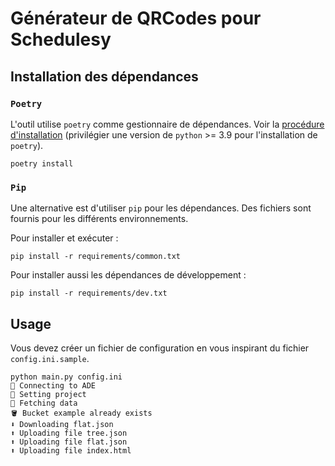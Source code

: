 # Générateur de QRCodes pour Schedulesy

## Installation des dépendances

### `Poetry`

L'outil utilise `poetry` comme gestionnaire de dépendances. Voir la [procédure d'installation](https://python-poetry.org/docs/master/#installation) (privilégier une version de `python` >= 3.9 pour l'installation de `poetry`).

``` 
poetry install
```

### `Pip`

Une alternative est d'utiliser `pip` pour les dépendances. Des fichiers sont fournis pour les différents environnements.

Pour installer et exécuter :

```
pip install -r requirements/common.txt
```

Pour installer aussi les dépendances de développement : 

```
pip install -r requirements/dev.txt
```

## Usage

Vous devez créer un fichier de configuration en vous inspirant du fichier `config.ini.sample`.

``` 
python main.py config.ini
🔗 Connecting to ADE
📖 Setting project
💾 Fetching data
🪣 Bucket example already exists
⬇️ Downloading flat.json
⬆️ Uploading file tree.json
⬆️ Uploading file flat.json
⬆️ Uploading file index.html
```